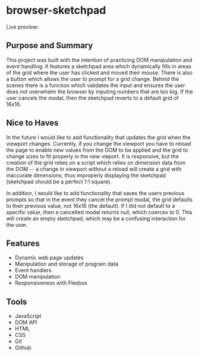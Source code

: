 # browser-sketchpad

Live preview:

## Purpose and Summary

This project was built with the intention of practicing DOM manipulation and event handling. It features a sketchpad area which dynamically fills in areas of the grid where the user has clicked and moved their mouse. There is also a button which allows the user to prompt for a grid change. Behind the scenes there is a function which validates the input and ensures the user does not overwhelm the browser by inputing numbers that are too big. If the user cancels the modal, then the sketchpad reverts to a default grid of 16x16.

## Nice to Haves

In the future I would like to add functionality that updates the grid when the viewport changes.
Currently, if you change the viewport you have to reload the page to enable new values from the DOM to be applied and the grid to change sizes to fit properly in the new vieport. It is responsive, but the creation of the grid relies on a script which relies on dimension data from the DOM -- a change in viewport without a reload will create a grid with inaccurate dimensions, thus improperly displaying the sketchpad (sketchpad should be a perfect 1:1 square).

In addition, I would like to add functionality that saves the users previous prompts so that in the event they cancel the prompt modal, the grid defaults to their previous value, not 16x16 (the default). If I did not default to a specific value, then a cancelled modal returns null, which coerces to 0. This will create an empty sketchpad, which may be a confusing interaction for the user.

## Features

- Dynamic web page updates
- Manipulation and storage of program data
- Event handlers
- DOM manipulation
- Responsiveness with Flexbox

## Tools

- JavaScript
- DOM API
- HTML
- CSS
- Git
- Github
